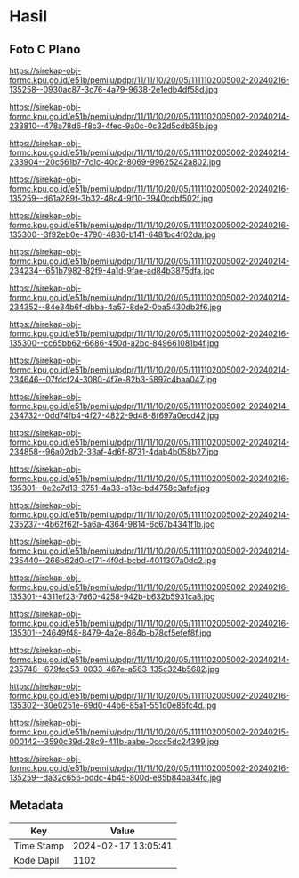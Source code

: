 # Hasil

## Foto C Plano

https://sirekap-obj-formc.kpu.go.id/e51b/pemilu/pdpr/11/11/10/20/05/1111102005002-20240216-135258--0930ac87-3c76-4a79-9638-2e1edb4df58d.jpg

https://sirekap-obj-formc.kpu.go.id/e51b/pemilu/pdpr/11/11/10/20/05/1111102005002-20240214-233810--478a78d6-f8c3-4fec-9a0c-0c32d5cdb35b.jpg

https://sirekap-obj-formc.kpu.go.id/e51b/pemilu/pdpr/11/11/10/20/05/1111102005002-20240214-233904--20c561b7-7c1c-40c2-8069-99625242a802.jpg

https://sirekap-obj-formc.kpu.go.id/e51b/pemilu/pdpr/11/11/10/20/05/1111102005002-20240216-135259--d61a289f-3b32-48c4-9f10-3940cdbf502f.jpg

https://sirekap-obj-formc.kpu.go.id/e51b/pemilu/pdpr/11/11/10/20/05/1111102005002-20240216-135300--3f92eb0e-4790-4836-b141-6481bc4f02da.jpg

https://sirekap-obj-formc.kpu.go.id/e51b/pemilu/pdpr/11/11/10/20/05/1111102005002-20240214-234234--651b7982-82f9-4a1d-9fae-ad84b3875dfa.jpg

https://sirekap-obj-formc.kpu.go.id/e51b/pemilu/pdpr/11/11/10/20/05/1111102005002-20240214-234352--84e34b6f-dbba-4a57-8de2-0ba5430db3f6.jpg

https://sirekap-obj-formc.kpu.go.id/e51b/pemilu/pdpr/11/11/10/20/05/1111102005002-20240216-135300--cc65bb62-6686-450d-a2bc-849661081b4f.jpg

https://sirekap-obj-formc.kpu.go.id/e51b/pemilu/pdpr/11/11/10/20/05/1111102005002-20240214-234646--07fdcf24-3080-4f7e-82b3-5897c4baa047.jpg

https://sirekap-obj-formc.kpu.go.id/e51b/pemilu/pdpr/11/11/10/20/05/1111102005002-20240214-234732--0dd74fb4-4f27-4822-9d48-8f697a0ecd42.jpg

https://sirekap-obj-formc.kpu.go.id/e51b/pemilu/pdpr/11/11/10/20/05/1111102005002-20240214-234858--96a02db2-33af-4d6f-8731-4dab4b058b27.jpg

https://sirekap-obj-formc.kpu.go.id/e51b/pemilu/pdpr/11/11/10/20/05/1111102005002-20240216-135301--0e2c7d13-3751-4a33-b18c-bd4758c3afef.jpg

https://sirekap-obj-formc.kpu.go.id/e51b/pemilu/pdpr/11/11/10/20/05/1111102005002-20240214-235237--4b62f62f-5a6a-4364-9814-6c67b4341f1b.jpg

https://sirekap-obj-formc.kpu.go.id/e51b/pemilu/pdpr/11/11/10/20/05/1111102005002-20240214-235440--266b62d0-c171-4f0d-bcbd-4011307a0dc2.jpg

https://sirekap-obj-formc.kpu.go.id/e51b/pemilu/pdpr/11/11/10/20/05/1111102005002-20240216-135301--4311ef23-7d60-4258-942b-b632b5931ca8.jpg

https://sirekap-obj-formc.kpu.go.id/e51b/pemilu/pdpr/11/11/10/20/05/1111102005002-20240216-135301--24649f48-8479-4a2e-864b-b78cf5efef8f.jpg

https://sirekap-obj-formc.kpu.go.id/e51b/pemilu/pdpr/11/11/10/20/05/1111102005002-20240214-235748--679fec53-0033-467e-a563-135c324b5682.jpg

https://sirekap-obj-formc.kpu.go.id/e51b/pemilu/pdpr/11/11/10/20/05/1111102005002-20240216-135302--30e0251e-69d0-44b6-85a1-551d0e85fc4d.jpg

https://sirekap-obj-formc.kpu.go.id/e51b/pemilu/pdpr/11/11/10/20/05/1111102005002-20240215-000142--3590c39d-28c9-411b-aabe-0ccc5dc24399.jpg

https://sirekap-obj-formc.kpu.go.id/e51b/pemilu/pdpr/11/11/10/20/05/1111102005002-20240216-135259--da32c656-bddc-4b45-800d-e85b84ba34fc.jpg


## Metadata

| Key        | Value               |
| ---------- | ------------------- |
| Time Stamp | 2024-02-17 13:05:41 |
| Kode Dapil | 1102                |



